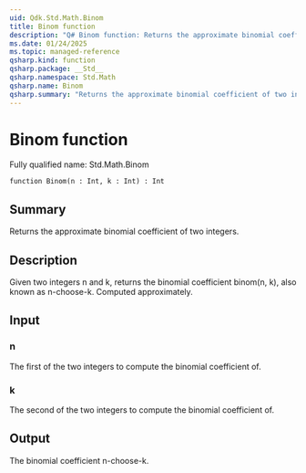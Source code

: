 ```yaml
---
uid: Qdk.Std.Math.Binom
title: Binom function
description: "Q# Binom function: Returns the approximate binomial coefficient of two integers."
ms.date: 01/24/2025
ms.topic: managed-reference
qsharp.kind: function
qsharp.package: __Std__
qsharp.namespace: Std.Math
qsharp.name: Binom
qsharp.summary: "Returns the approximate binomial coefficient of two integers."
---
```


# Binom function

Fully qualified name: Std.Math.Binom

```qsharp
function Binom(n : Int, k : Int) : Int
```

## Summary
Returns the approximate binomial coefficient of two integers.

## Description
Given two integers n and k, returns the binomial coefficient
binom(n, k), also known as n-choose-k. Computed approximately.

## Input
### n
The first of the two integers to compute the binomial coefficient of.
### k
The second of the two integers to compute the binomial coefficient of.

## Output
The binomial coefficient n-choose-k.
